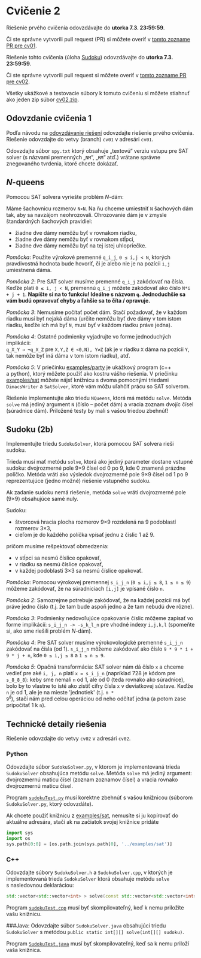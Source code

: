 Cvičenie 2
==========

Riešenie prvého cvičenia odovzdávajte do **utorka 7.3. 23:59:59**.

Či ste správne vytvorili pull request (PR) si môžete overiť
v [tomto zozname PR pre cv01](https://github.com/pulls?utf8=%E2%9C%93&q=is%3Aopen+is%3Apr+user%3AFMFI-UK-1-AIN-412+base%3Acv01).

Riešenie tohto cvičenia (úloha [Sudoku](#sudoku-3b)) odovzdávajte
do **utorka 7.3. 23:59:59**.

Či ste správne vytvorili pull request si môžete overiť
v [tomto zozname PR pre cv02](https://github.com/pulls?utf8=%E2%9C%93&q=is%3Aopen+is%3Apr+user%3AFMFI-UK-1-AIN-412+base%3Acv02).

Všetky ukážkové a testovacie súbory k tomuto cvičeniu si môžete stiahnuť
ako jeden zip súbor
[cv02.zip](https://github.com/FMFI-UK-1-AIN-412/lpi/archive/cv02.zip).

## Odovzdanie cvičenia 1

Podľa návodu na [odovzdávanie riešení](../docs/odovzdavanie.md) odovzdajte
riešenie prvého cvičenia. Riešenie odovzdajte do vetvy (branch) `cv01`
v adresári `cv01`.

Odovzdajte súbor `spy.txt` ktorý obsahuje „textovú“ verziu vstupu pre SAT solver
(s názvami premenných „`NM`“, „`RM`“ atď.) vrátane správne znegovaného tvrdenia,
ktoré chcete dokázať.

## <var>N</var>-queens

Pomocou SAT solvera vyriešte problém <var>N</var>-dám:

Máme šachovnicu rozmerov <code>N&times;N</code>. Na ňu chceme umiestniť `N` šachových dám
tak, aby sa navzájom neohrozovali. Ohrozovanie dám je v zmysle
štandardných šachových pravidiel:

-  žiadne dve dámy nemôžu byť v rovnakom riadku,
-  žiadne dve dámy nemôžu byť v rovnakom stĺpci,
-  žiadne dve dámy nemôžu byť na tej istej uhlopriečke.

*Pomôcka*: Použite výrokové premenné `q_i_j`, <code>0 &le; i,j &lt; N</code>,
ktorých pravdivostná hodnota bude hovoriť, či je alebo nie je na pozícii `i,j`
umiestnená dáma.

*Pomôcka 2*: Pre SAT solver musíme premenné `q_i_j` zakódovať na čísla.
Keďže platí <code>0 &le; i, j &lt; N</code>, premennú `q_i_j` môžete zakódovať ako číslo
`N*i + j + 1`. **Napíšte si na to funkciu! Ideálne s názvom `q`. Jednoduchšie
sa vám budú opravovať chyby a ľahšie sa to číta / opravuje.**

*Pomôcka 3*: Nemusíme počítať počet dám. Stačí požadovať, že v každom riadku
musí byť nejaká dáma (určite nemôžu byť dve dámy v tom istom riadku, keďže ich
má byť `N`, musí byť v každom riadku práve jedna).

*Pomôcka 4*: Ostatné podmienky vyjadrujte vo forme jednoduchých implikácií:<br/>
<code>q_X_Y &rarr; &not;q_X_Z</code> pre <code>X,Y,Z &isin; &lt;0,N), Y&ne;Z</code>
(ak je v riadku `X` dáma na pozícii `Y`, tak nemôže byť iná dáma v tom istom
riadku), atď.

*Pomôcka 5*: V priečinku [examples/party](../examples/party) je ukážkový program
(c++ a python), ktorý môžete použiť ako kostru vášho riešenia.
V priečinku [examples/sat](../examples/sat) môžete nájsť knižnicu s dvoma
pomocnými triedami `DimacsWriter` a `SatSolver`, ktoré vám môžu uľahčiť prácu
so SAT solverom.

Riešenie implementujte ako triedu `NQueens`, ktorá má metódu `solve`. Metóda
`solve` má jediný argument `N` (číslo – počet dám) a vracia zoznam dvojíc čísel
(súradnice dám). Priložené testy by mali s vašou triedou zbehnúť!

## Sudoku (2b)

Implementujte triedu `SudokuSolver`, ktorá pomocou SAT solvera rieši sudoku.

Trieda musí mať metódu `solve`, ktorá ako jediný parameter dostane vstupné sudoku:
dvojrozmerné pole 9×9 čísel od 0 po 9, kde 0 znamená prázdne políčko. Metóda vráti ako výsledok
dvojrozmerné pole 9×9 čísel od 1 po 9 reprezentujúce (jedno možné) riešenie vstupného sudoku.

Ak zadanie sudoku nemá riešenie, metóda `solve` vráti dvojrozmerné pole (9×9) obsahujúce samé nuly.

Sudoku:

* štvorcová hracia plocha rozmerov 9×9 rozdelená na 9 podoblastí rozmerov 3×3,
* cieľom je do každého políčka vpísať jednu z číslic 1 až 9.

pričom musíme rešpektovať obmedzenia:

* v stĺpci sa nesmú číslice opakovať,
* v riadku sa nesmú číslice opakovať,
* v každej podoblasti 3×3 sa nesmú číslice opakovať.

*Pomôcka*: Pomocou výrokovej premennej <code>s\_i\_j\_n</code> (<code>0
&le; i,j &le; 8</code>, <code>1 &le; n &le; 9</code>) môžeme zakódovať, že na
súradniciach <code>[i,j]</code> je vpísané číslo <code>n</code>.

*Pomôcka 2*: Samozrejme potrebuje zakódovať, že na každej pozícii má byť práve
jedno číslo (t.j. že tam bude aspoň jedno a že tam nebudú dve rôzne).

*Pomôcka 3*: Podmienky nedovoľujúce opakovanie číslic môžeme zapísať vo forme
implikácií: <code>s\_i\_j\_n -> -s\_k\_l\_n</code> pre vhodné indexy
<code>i,j,k,l</code> (spomeňte si, ako sme riešili problém <var>N</var>-dám).

*Pomôcka 4*: Pre SAT solver musíme výrokovologické premenné <code>s\_i\_j\_n</code>
zakódovať na čísla (od 1). <code>s\_i\_j\_n</code> môžeme zakódovať ako číslo
<code>9 * 9 * i + 9 * j + n</code>, kde <code>0 &le; i,j &le; 8</code>
a <code>1 &le; n &le; 9</code>.

*Pomôcka 5*: Opačná transformácia: SAT solver nám dá číslo <code>x</code>
a chceme vedieť pre aké <code>i, j, n</code> platí <code>x = s\_i\_j\_n</code>
(napríklad 728 je kódom pre <code>s\_8\_8\_8</code>): keby sme nemali <code>n</code>
od 1, ale od 0 (teda rovnako ako súradnice), bolo by to vlastne to isté ako
zistiť cifry čísla <code>x</code> v deviatkovej sústave. Keďže `n` je od 1, ale
je na mieste 'jednotiek' (t.j. <code>n * 9<sup>0</sup></code>), stačí nám pred
celou operáciou od neho odčítať jedna (a potom zase pripočítať 1 k `n`).

## Technické detaily riešenia

Riešenie odovzdajte do vetvy `cv02` v adresári `cv02`.

### Python
Odovzdajte súbor `SudokuSolver.py`, v ktorom je implementovaná trieda `SudokuSolver`
obsahujúca metódu `solve`. Metóda `solve` má jediný argument: dvojrozmernú
maticu čísel (zoznam zoznamov čísel) a vracia rovnako dvojrozmernú maticu
čísel.

Program [`sudokuTest.py`](sudokuTest.py) musí korektne zbehnúť s vašou knižnicou
(súborom `SudokuSolver.py`, ktorý odovzdáte).

Ak chcete použiť knižnicu z [examples/sat](../examples/sat), nemusíte si ju
kopírovať do aktuálne adresára, stačí ak na začiatok svojej knižnice pridáte
```python
import sys
import os
sys.path[0:0] = [os.path.join(sys.path[0], '../examples/sat')]
```

### C++
Odovzdajte súbory `SudokuSolver.h` a `SudokuSolver.cpp`, v ktorých je implementovaná
trieda `SudokuSolver` ktorá obsahuje metódu `solve` s nasledovnou
deklaráciou:
```C++
std::vector<std::vector<int> > solve(const std::vector<std::vector<int> > &sudoku)
```

Program [`sudokuTest.cpp`](sudokuTest.cpp) musí byť skompilovateľný,
keď k nemu priložíte vašu knižnicu.

###Java:
Odovzdajte súbor `SudokuSolver.java` obsahujúci triedu `SudokuSolver` s metódou `public static int[][] solve(int[][] sudoku)`.

Program [`SudokuTest.java`](SudokuTest.java) musí byť skompilovateľný,
keď sa k nemu priloží vaša knižnica.
